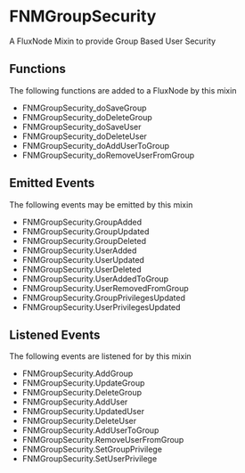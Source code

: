 FNMGroupSecurity
============

A FluxNode Mixin to provide Group Based User Security

## Functions

The following functions are added to a FluxNode by this mixin

* FNMGroupSecurity_doSaveGroup
* FNMGroupSecurity_doDeleteGroup
* FNMGroupSecurity_doSaveUser
* FNMGroupSecurity_doDeleteUser
* FNMGroupSecurity_doAddUserToGroup
* FNMGroupSecurity_doRemoveUserFromGroup

## Emitted Events

The following events may be emitted by this mixin

* FNMGroupSecurity.GroupAdded
* FNMGroupSecurity.GroupUpdated
* FNMGroupSecurity.GroupDeleted
* FNMGroupSecurity.UserAdded
* FNMGroupSecurity.UserUpdated
* FNMGroupSecurity.UserDeleted
* FNMGroupSecurity.UserAddedToGroup
* FNMGroupSecurity.UserRemovedFromGroup
* FNMGroupSecurity.GroupPrivilegesUpdated
* FNMGroupSecurity.UserPrivilegesUpdated

## Listened Events

The following events are listened for by this mixin

* FNMGroupSecurity.AddGroup
* FNMGroupSecurity.UpdateGroup
* FNMGroupSecurity.DeleteGroup
* FNMGroupSecurity.AddUser
* FNMGroupSecurity.UpdatedUser
* FNMGroupSecurity.DeleteUser
* FNMGroupSecurity.AddUserToGroup
* FNMGroupSecurity.RemoveUserFromGroup
* FNMGroupSecurity.SetGroupPrivilege
* FNMGroupSecurity.SetUserPrivilege